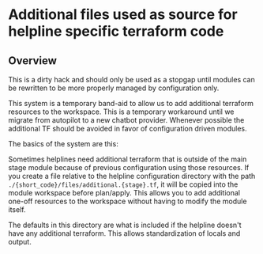 # Additional files used as source for helpline specific terraform code

## Overview

This is a dirty hack and should only be used as a stopgap until modules can be rewritten to be more properly managed by configuration only.

This system is a temporary band-aid to allow us to add additional terraform resources to the workspace. This is a temporary workaround until we migrate from autopilot to a new chatbot provider. Whenever possible the additional TF should be avoided in favor of configuration driven modules.

The basics of the system are this:

Sometimes helplines need additional terraform that is outside of the main stage module because of previous configuration using those resources. If you create a file relative to the helpline configuration directory with the path `./{short_code}/files/additional.{stage}.tf`, it will be copied into the module workspace before plan/apply. This allows you to add additional one-off resources to the workspace without having to modify the module itself.

The defaults in this directory are what is included if the helpline doesn't have any additional terraform. This allows standardization of locals and output.
